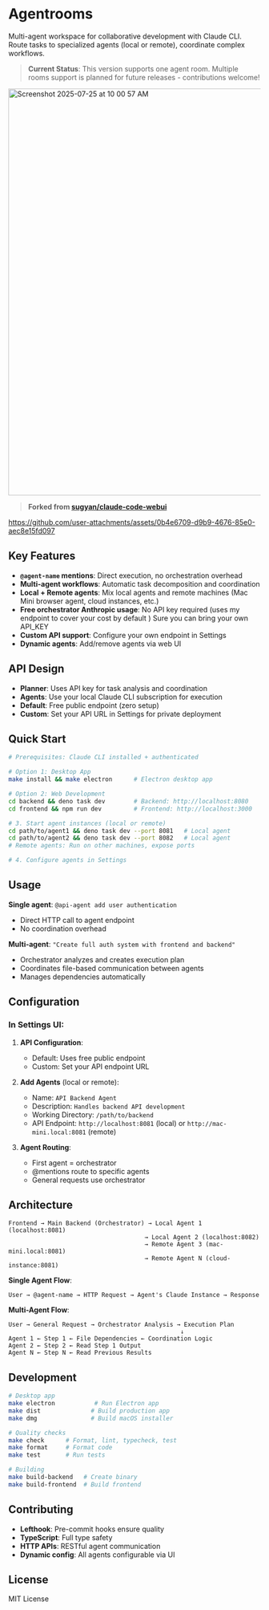 # Agentrooms

Multi-agent workspace for collaborative development with Claude CLI. Route tasks to specialized agents (local or remote), coordinate complex workflows.

> **Current Status**: This version supports one agent room. Multiple rooms support is planned for future releases - contributions welcome!

<img width="1304" height="811" alt="Screenshot 2025-07-25 at 10 00 57 AM" src="https://github.com/user-attachments/assets/99c6095c-8c1d-4a69-a240-2a974e01c097" />

> **Forked from [sugyan/claude-code-webui](https://github.com/sugyan/claude-code-webui)**

https://github.com/user-attachments/assets/0b4e6709-d9b9-4676-85e0-aec8e15fd097


## Key Features

- **`@agent-name` mentions**: Direct execution, no orchestration overhead
- **Multi-agent workflows**: Automatic task decomposition and coordination  
- **Local + Remote agents**: Mix local agents and remote machines (Mac Mini browser agent, cloud instances, etc.)
- **Free orchestrator Anthropic usage**: No API key required (uses my endpoint to cover your cost by default ) Sure you can bring your own API_KEY
- **Custom API support**: Configure your own endpoint in Settings
- **Dynamic agents**: Add/remove agents via web UI

## API Design

- **Planner**: Uses API key for task analysis and coordination
- **Agents**: Use your local Claude CLI subscription for execution
- **Default**: Free public endpoint (zero setup)
- **Custom**: Set your API URL in Settings for private deployment

## Quick Start

```bash
# Prerequisites: Claude CLI installed + authenticated

# Option 1: Desktop App
make install && make electron      # Electron desktop app

# Option 2: Web Development  
cd backend && deno task dev        # Backend: http://localhost:8080
cd frontend && npm run dev         # Frontend: http://localhost:3000

# 3. Start agent instances (local or remote)
cd path/to/agent1 && deno task dev --port 8081   # Local agent
cd path/to/agent2 && deno task dev --port 8082   # Local agent
# Remote agents: Run on other machines, expose ports

# 4. Configure agents in Settings
```

## Usage

**Single agent**: `@api-agent add user authentication`
- Direct HTTP call to agent endpoint
- No coordination overhead

**Multi-agent**: `"Create full auth system with frontend and backend"`
- Orchestrator analyzes and creates execution plan
- Coordinates file-based communication between agents
- Manages dependencies automatically

## Configuration

### In Settings UI:

1. **API Configuration**:
   - Default: Uses free public endpoint 
   - Custom: Set your API endpoint URL

2. **Add Agents** (local or remote):
   - Name: `API Backend Agent`
   - Description: `Handles backend API development`
   - Working Directory: `/path/to/backend`
   - API Endpoint: `http://localhost:8081` (local) or `http://mac-mini.local:8081` (remote)

3. **Agent Routing**:
   - First agent = orchestrator
   - @mentions route to specific agents
   - General requests use orchestrator

## Architecture

```
Frontend → Main Backend (Orchestrator) → Local Agent 1 (localhost:8081)
                                      → Local Agent 2 (localhost:8082)  
                                      → Remote Agent 3 (mac-mini.local:8081)
                                      → Remote Agent N (cloud-instance:8081)
```

**Single Agent Flow**:
```
User → @agent-name → HTTP Request → Agent's Claude Instance → Response
```

**Multi-Agent Flow**:
```
User → General Request → Orchestrator Analysis → Execution Plan
                                                ↓
Agent 1 ← Step 1 ← File Dependencies ← Coordination Logic
Agent 2 ← Step 2 ← Read Step 1 Output  
Agent N ← Step N ← Read Previous Results
```

## Development

```bash
# Desktop app
make electron           # Run Electron app
make dist              # Build production app  
make dmg               # Build macOS installer

# Quality checks
make check      # Format, lint, typecheck, test
make format     # Format code
make test       # Run tests

# Building
make build-backend   # Create binary
make build-frontend  # Build frontend
```

## Contributing

- **Lefthook**: Pre-commit hooks ensure quality
- **TypeScript**: Full type safety
- **HTTP APIs**: RESTful agent communication
- **Dynamic config**: All agents configurable via UI

## License

MIT License
